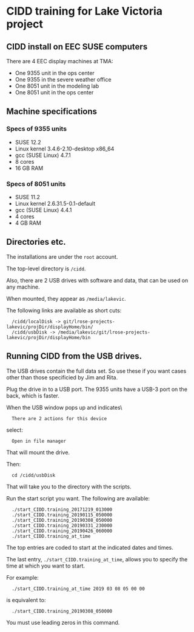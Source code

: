 # CIDD training for Lake Victoria project

## CIDD install on EEC SUSE computers

There are 4 EEC display machines at TMA:

*  One 9355 unit in the ops center
*  One 9355 in the severe weather office
*  One 8051 unit in the modeling lab
*  One 8051 unit in the ops center

## Machine specifications

### Specs of 9355 units

  * SUSE 12.2 
  * Linux kernel 3.4.6-2.10-desktop x86_64
  * gcc (SUSE Linux) 4.7.1 
  * 8 cores
  * 16 GB RAM

### Specs of 8051 units

  * SUSE 11.2
  * Linux kernel 2.6.31.5-0.1-default
  * gcc (SUSE Linux) 4.4.1
  * 4 cores
  * 4 GB RAM

## Directories etc.

The installations are under the ```root``` account.

The top-level directory is ```/cidd```.

Also, there are 2 USB drives with software and data, that can be used on any machine.

When mounted, they appear as ```/media/lakevic```.

The following links are available as short cuts:

```
  /cidd/localDisk -> git/lrose-projects-lakevic/projDir/displayHome/bin/
  /cidd/usbDisk -> /media/lakevic/git/lrose-projects-lakevic/projDir/displayHome/bin
```

## Running CIDD from the USB drives.

The USB drives contain the full data set. So use these if you want cases other than those specificied by Jim and Rita.

Plug the drive in to a USB port. The 9355 units have a USB-3 port on the back, which is faster.

When the USB window pops up and indicates\

```  There are 2 actions for this device```

select:

```  Open in file manager```

That will mount the drive.

Then:

```  cd /cidd/usbDisk```

That will take you to the directory with the scripts.

Run the start script you want. The following are available:

```
  ./start_CIDD.training_20171219_013000
  ./start_CIDD.training_20190115_050000
  ./start_CIDD.training_20190308_050000
  ./start_CIDD.training_20190331_230000
  ./start_CIDD.training_20190426_060000
  ./start_CIDD.training_at_time
```

The top entries are coded to start at the indicated dates and times.

The last entry, ```./start_CIDD.training_at_time```, allows you to specify the time at which you want to start.

For example:

```
  ./start_CIDD.training_at_time 2019 03 08 05 00 00
```

is equivalent to:

```
  ./start_CIDD.training_20190308_050000
```

You must use leading zeros in this command.

